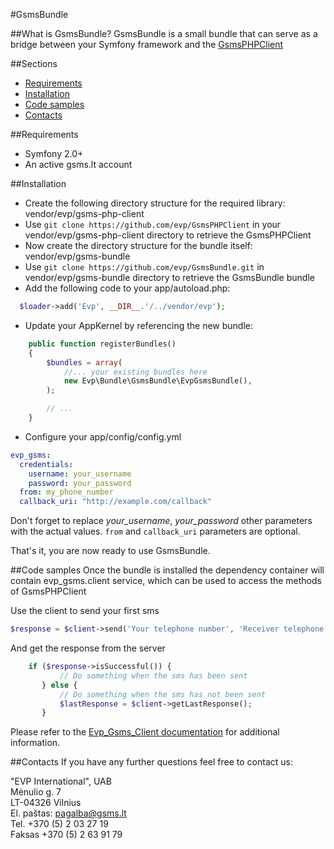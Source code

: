 #GsmsBundle

##What is GsmsBundle?
GsmsBundle is a small bundle that can serve as a bridge between your Symfony framework and the [GsmsPHPClient](https://github.com/evp/GsmsPHPClient)

##Sections
* [Requirements](#requirements)
* [Installation](#installation)
* [Code samples](#code-samples)
* [Contacts](#contacts)

##Requirements
* Symfony 2.0+
* An active gsms.lt account

##Installation
* Create the following directory structure for the required library: vendor/evp/gsms-php-client
* Use ```git clone https://github.com/evp/GsmsPHPClient``` in your vendor/evp/gsms-php-client directory to retrieve the GsmsPHPClient
* Now create the directory structure for the bundle itself: vendor/evp/gsms-bundle
* Use ```git clone https://github.com/evp/GsmsBundle.git``` in vendor/evp/gsms-bundle directory to retrieve the GsmsBundle bundle
* Add the following code to your app/autoload.php:

```php
  $loader->add('Evp', __DIR__.'/../vendor/evp');
```
* Update your AppKernel by referencing the new bundle:

```php
    public function registerBundles()
    {
        $bundles = array(
            //... your existing bundles here
            new Evp\Bundle\GsmsBundle\EvpGsmsBundle(),
        );

        // ...
    }
```

* Configure your app/config/config.yml

```yml
evp_gsms:
  credentials:
    username: your_username
    password: your_password
  from: my_phone_number
  callback_uri: "http://example.com/callback"
```

Don't forget to replace *your_username*, *your_password* other parameters with the actual values.
`from` and `callback_uri` parameters are optional.

That's it, you are now ready to use GsmsBundle.

##Code samples
Once the bundle is installed the dependency container will contain evp_gsms.client service,
which can be used to access the methods of GsmsPHPClient

Use the client to send your first sms

```php
$response = $client->send('Your telephone number', 'Receiver telephone number', 'message');
```

And get the response from the server

```php
    if ($response->isSuccessful()) {
           // Do something when the sms has been sent
       } else {
           // Do something when the sms has not been sent
           $lastResponse = $client->getLastResponse();
       }
```

Please refer to the [Evp_Gsms_Client documentation](https://github.com/evp/GsmsPHPClient#code-samples) for additional information.

##Contacts
If you have any further questions feel free to contact us:

"EVP International", UAB    
Mėnulio g. 7    
LT-04326 Vilnius    
El. paštas: pagalba@gsms.lt    
Tel. +370 (5) 2 03 27 19    
Faksas +370 (5) 2 63 91 79    

